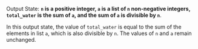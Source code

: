 Output State: **`n` is a positive integer, `a` is a list of `n` non-negative integers, `total_water` is the sum of `a`, and the sum of `a` is divisible by `n`**.

In this output state, the value of `total_water` is equal to the sum of the elements in list `a`, which is also divisible by `n`. The values of `n` and `a` remain unchanged.